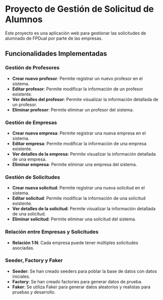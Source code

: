 # Proyecto de Gestión de Solicitud de Alumnos

Este proyecto es una aplicación web para gestionar las solicitudes de alumnado de FPDual por parte de las empresas.

## Funcionalidades Implementadas

### Gestión de Profesores

- **Crear nuevo profesor**: Permite registrar un nuevo profesor en el sistema.
- **Editar profesor**: Permite modificar la información de un profesor existente.
- **Ver detalles del profesor**: Permite visualizar la información detallada de un profesor.
- **Eliminar profesor**: Permite eliminar un profesor del sistema.

### Gestión de Empresas

- **Crear nueva empresa**: Permite registrar una nueva empresa en el sistema.
- **Editar empresa**: Permite modificar la información de una empresa existente.
- **Ver detalles de la empresa**: Permite visualizar la información detallada de una empresa.
- **Eliminar empresa**: Permite eliminar una empresa del sistema.

### Gestión de Solicitudes

- **Crear nueva solicitud**: Permite registrar una nueva solicitud en el sistema.
- **Editar solicitud**: Permite modificar la información de una solicitud existente.
- **Ver detalles de la solicitud**: Permite visualizar la información detallada de una solicitud.
- **Eliminar solicitud**: Permite eliminar una solicitud del sistema.

### Relación entre Empresas y Solicitudes

- **Relación 1:N**: Cada empresa puede tener múltiples solicitudes asociadas.

### Seeder, Factory y Faker

- **Seeder**: Se han creado seeders para poblar la base de datos con datos iniciales.
- **Factory**: Se han creado factories para generar datos de prueba.
- **Faker**: Se utiliza Faker para generar datos aleatorios y realistas para pruebas y desarrollo.
